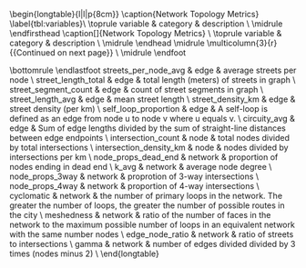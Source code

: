 \begin{longtable}{l|l|p{8cm}}
\caption{Network Topology Metrics}
\label{tbl:variables}\\
\toprule
                 variable & category &                                                                                                                             description \\
\midrule
\endfirsthead
\caption[]{Network Topology Metrics} \\
\toprule
                 variable & category &                                                                                                                             description \\
\midrule
\endhead
\midrule
\multicolumn{3}{r}{{Continued on next page}} \\
\midrule
\endfoot

\bottomrule
\endlastfoot
  streets\_per\_node\_avg &     edge &                                                                                                                average streets per node \\
    street\_length\_total &     edge &                                                                                               total length (meters) of streets in graph \\
   street\_segment\_count &     edge &                                                                                                       count of street segments in graph \\
      street\_length\_avg &     edge &                                                                                                                      mean street length \\
      street\_density\_km &     edge &                                                                                                                 street density (per km) \\
   self\_loop\_proportion &     edge &                                                               A self-loop is defined as an edge from node u to node v where u equals v. \\
            circuity\_avg &     edge &                                                Sum of edge lengths divided by the sum of straight-line distances between edge endpoints \\
      intersection\_count &     node &                                                                                              total nodes divided by total intersections \\
intersection\_density\_km &     node &                                                                                                   nodes divided by intersections per km \\
   node\_props\_dead\_end &  network &                                                                                                  proportion of nodes ending in dead end \\
                   k\_avg &  network &                                                                                                                     average node degree \\
        node\_props\_3way &  network &                                                                                                       proprotion of 3-way intersections \\
        node\_props\_4way &  network &                                                                                                       proportion of 4-way intersections \\
               cyclomatic &  network &      the number of primary loops in the network. The greater the number of loops, the greater the number of possible routes in the city \\
               meshedness &  network & ratio of the number of faces in the network to the maximum possible number of loops in an equivalent network with the same number nodes \\
        edge\_node\_ratio &  network &                                                                                                       ratio of streets to intersections \\
                    gamma &  network &                                                                             number of edges divided divided by 3 times (nodes minus 2)  \\
\end{longtable}
